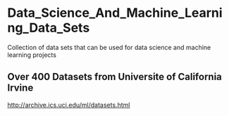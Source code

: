 # Data_Science_And_Machine_Learning_Data_Sets
Collection of data sets that can be used for data science and machine learning projects



## Over 400 Datasets from Universite of California Irvine
http://archive.ics.uci.edu/ml/datasets.html


